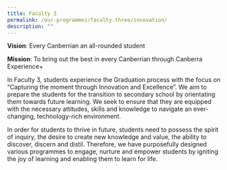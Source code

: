 ```yaml
---
title: Faculty 3
permalink: /our-programmes/faculty-three/innovation/
description: ""
---
```

**Vision**: Every Canberrian an all-rounded student

**Mission**: To bring out the best in every Canberrian through Canberra Experience+


In Faculty 3, students experience the Graduation process with the focus on “Capturing the moment through Innovation and Excellence”. We aim to prepare the students for the transition to secondary school by orientating them towards future learning. We seek to ensure that they are equipped with the necessary attitudes, skills and knowledge to navigate an ever-changing, technology-rich environment.

In order for students to thrive in future, students need to possess the spirit of inquiry, the desire to create new knowledge and value, the ability to discover, discern and distil. Therefore, we have purposefully designed various programmes to engage, nurture and empower students by igniting the joy of learning and enabling them to learn for life.


